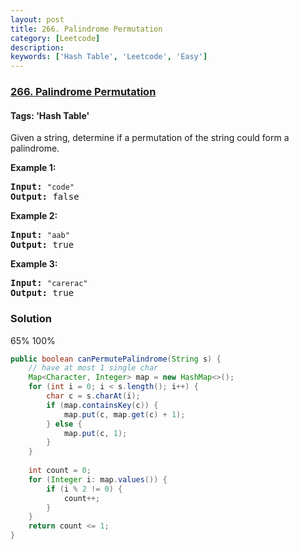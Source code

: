```yaml
---
layout: post
title: 266. Palindrome Permutation
category: [Leetcode]
description: 
keywords: ['Hash Table', 'Leetcode', 'Easy']
---
```

### [266. Palindrome Permutation](https://leetcode.com/problems/palindrome-permutation)

#### Tags: 'Hash Table'

<div class="content__u3I1 question-content__JfgR"><div><p>Given a string, determine if a permutation of the string could form a palindrome.</p>
<p><strong>Example 1:</strong></p>
<pre><strong>Input:</strong> <code>"code"</code>
<strong>Output:</strong> false</pre>
<p><strong>Example 2:</strong></p>
<pre><strong>Input:</strong> <code>"aab"</code>
<strong>Output:</strong> true</pre>
<p><strong>Example 3:</strong></p>
<pre><strong>Input:</strong> <code>"carerac"</code>
<strong>Output:</strong> true</pre>
</div></div>

### Solution
65% 100%
```java
public boolean canPermutePalindrome(String s) {
    // have at most 1 single char
    Map<Character, Integer> map = new HashMap<>();
    for (int i = 0; i < s.length(); i++) {
        char c = s.charAt(i);
        if (map.containsKey(c)) {
            map.put(c, map.get(c) + 1);
        } else {
            map.put(c, 1);
        }
    }
    
    int count = 0;
    for (Integer i: map.values()) {
        if (i % 2 != 0) {
            count++;
        }
    }
    return count <= 1;
}
```
